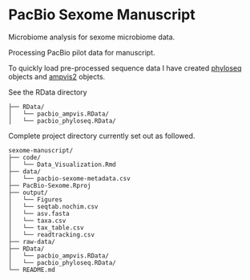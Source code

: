 # PacBio Sexome Manuscript

Microbiome analysis for sexome microbiome data.

Processing PacBio pilot data for manuscript.

To quickly load pre-processed sequence data I have created [phyloseq](https://joey711.github.io/phyloseq/) objects and [ampvis2](https://madsalbertsen.github.io/ampvis2/) objects.     

See the RData directory
```
├── RData/
│   └── pacbio_ampvis.RData/
│   └── pacbio_phyloseq.RData/
```

Complete project directory currently set out as followed.
```
sexome-manuscript/
├── code/
│   └── Data_Visualization.Rmd
├── data/
│   └── pacbio-sexome-metadata.csv
├── PacBio-Sexome.Rproj
├── output/
│   └── Figures
│   └── seqtab.nochim.csv
│   └── asv.fasta
│   └── taxa.csv
│   └── tax_table.csv
│   └── readtracking.csv
├── raw-data/
├── RData/
│   └── pacbio_ampvis.RData/
│   └── pacbio_phyloseq.RData/
└── README.md
```
